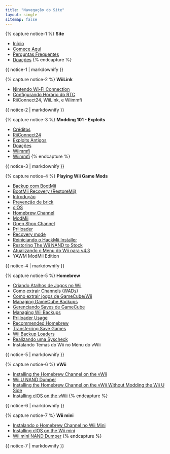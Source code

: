 ```yaml
---
title: "Navegação do Site"
layout: single
sitemap: false
---
```


{% capture notice-1 %}
**Site**
+ [Início](/)
+ [Comece Aqui](get-started)
+ [Perguntas Frequentes](faq)
+ [Doações](donations)
{% endcapture %}
<div class="notice--info">{{ notice-1 | markdownify }}</div>

{% capture notice-2 %}
**WiiLink**
+ [Nintendo Wi-Fi Connection](wiimmfi)
+ [Configurando Horário do RTC](wiiconnect24#updating-rtc-clock)
+ RiiConnect24, WiiLink, e Wiimmfi
<div class="notice--primary">{{ notice-2 | markdownify }}</div>

{% capture notice-3 %}
**Modding 101 - Exploits**
+ [Créditos](bluebomb)
+ [RiiConnect24](flashhax)
+ [Exploits Antigos](legacy-exploits)
+ [Doações](letterbomb)
+ [Wiimmfi](Wiimmfi)
+ [Wiimmfi](wiimmfi)
{% endcapture %}
<div class="notice--primary">{{ notice-3 | markdownify }}</div>

{% capture notice-4 %}
**Playing Wii Game Mods**
+ [Backup com BootMii](bootmii)
+ [BootMii Recovery (RestoreMii)](bootmiirecover)
+ [Introdução](bricks)
+ [Prevenção de brick](bricks#brick-prevention)
+ [cIOS](cios)
+ [Homebrew Channel](hbc)
+ [ModMii](modmii)
+ [Open Shop Channel](osc)
+ [Priiloader](priiloader)
+ [Recovery mode](recovery-mode)
+ [Reiniciando o HackMii Installer](hackmii)
+ [Restoring The Wii NAND to Stock](wii-factory-reset)
+ [Atualizando o Menu do Wii para v4.3](update)
+ YAWM ModMii Edition
<div class="notice--primary">{{ notice-4 | markdownify }}</div>

{% capture notice-5 %}
**Homebrew**
+ [Criando Atalhos de Jogos no Wii](wiigsc)
+ [Como extrair Channels (WADs)](dump-wads)
+ [Como extrair jogos de GameCube/Wii](dump-games)
+ [Managing GameCube Backups](gc-backups)
+ [Gerenciando Saves de GameCube](gcsaves)
+ [Managing Wii Backups](wii-backups)
+ [Priiloader Usage](priiloader-usage)
+ [Recommended Homebrew](recommended-homebrew)
+ [Transferring Save Games](transfer-saves)
+ [Wii Backup Loaders](wii-loaders)
+ [Realizando uma Syscheck](syscheck)
+ Instalando Temas do Wii no Menu do vWii
<div class="notice--primary">{{ notice-5 | markdownify }}</div>

{% capture notice-6 %}
**vWii**
+ [Installing the Homebrew Channel on the vWii](vwii-homebrew-channel)
+ [Wii U NAND Dumper](wiiu-nand-dumper)
+ [Installing the Homebrew Channel on the vWii Without Modding the Wii U Side](vwii-homebrew-channel-no-wiiu-mods)
+ [Installing cIOS on the vWii](cios-vwii)
{% endcapture %}
<div class="notice--primary">{{ notice-6 | markdownify }}</div>

{% capture notice-7 %}
**Wii mini**
+ [Instalando o Homebrew Channel no Wii Mini](hbc-mini)
+ [Installing cIOS on the Wii mini](cios-mini)
+ [Wii mini NAND Dumper](wnd-mini)
{% endcapture %}
<div class="notice--primary">{{ notice-7 | markdownify }}</div>
